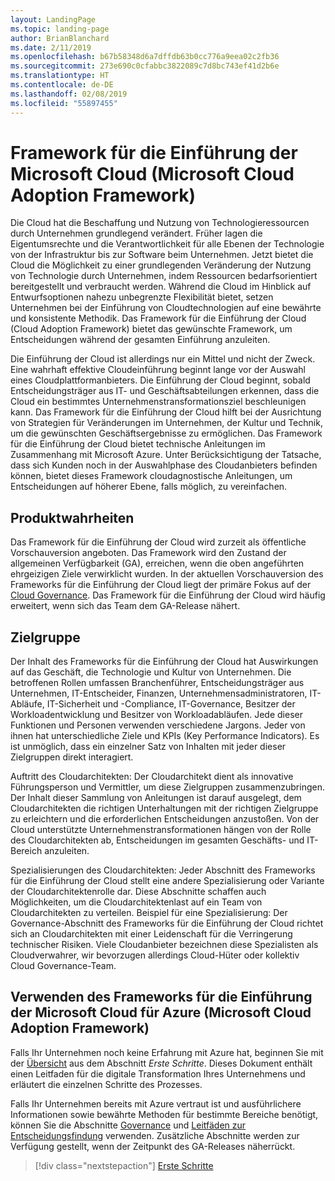 ```yaml
---
layout: LandingPage
ms.topic: landing-page
author: BrianBlanchard
ms.date: 2/11/2019
ms.openlocfilehash: b67b58348d6a7dffdb63b0cc776a9eea02c2fb36
ms.sourcegitcommit: 273e690c0cfabbc3822089c7d8bc743ef41d2b6e
ms.translationtype: HT
ms.contentlocale: de-DE
ms.lasthandoff: 02/08/2019
ms.locfileid: "55897455"
---
```

# <a name="microsoft-cloud-adoption-framework-for-azure"></a>Framework für die Einführung der Microsoft Cloud (Microsoft Cloud Adoption Framework)

Die Cloud hat die Beschaffung und Nutzung von Technologieressourcen durch Unternehmen grundlegend verändert. Früher lagen die Eigentumsrechte und die Verantwortlichkeit für alle Ebenen der Technologie von der Infrastruktur bis zur Software beim Unternehmen. Jetzt bietet die Cloud die Möglichkeit zu einer grundlegenden Veränderung der Nutzung von Technologie durch Unternehmen, indem Ressourcen bedarfsorientiert bereitgestellt und verbraucht werden. Während die Cloud im Hinblick auf Entwurfsoptionen nahezu unbegrenzte Flexibilität bietet, setzen Unternehmen bei der Einführung von Cloudtechnologien auf eine bewährte und konsistente Methodik. Das Framework für die Einführung der Cloud (Cloud Adoption Framework) bietet das gewünschte Framework, um Entscheidungen während der gesamten Einführung anzuleiten.

Die Einführung der Cloud ist allerdings nur ein Mittel und nicht der Zweck. Eine wahrhaft effektive Cloudeinführung beginnt lange vor der Auswahl eines Cloudplattformanbieters. Die Einführung der Cloud beginnt, sobald Entscheidungsträger aus IT- und Geschäftsabteilungen erkennen, dass die Cloud ein bestimmtes Unternehmenstransformationsziel beschleunigen kann. Das Framework für die Einführung der Cloud hilft bei der Ausrichtung von Strategien für Veränderungen im Unternehmen, der Kultur und Technik, um die gewünschten Geschäftsergebnisse zu ermöglichen. Das Framework für die Einführung der Cloud bietet technische Anleitungen im Zusammenhang mit Microsoft Azure. Unter Berücksichtigung der Tatsache, dass sich Kunden noch in der Auswahlphase des Cloudanbieters befinden können, bietet dieses Framework cloudagnostische Anleitungen, um Entscheidungen auf höherer Ebene, falls möglich, zu vereinfachen.

## <a name="product-truths"></a>Produktwahrheiten

Das Framework für die Einführung der Cloud wird zurzeit als öffentliche Vorschauversion angeboten. Das Framework wird den Zustand der allgemeinen Verfügbarkeit (GA), erreichen, wenn die oben angeführten ehrgeizigen Ziele verwirklicht wurden. In der aktuellen Vorschauversion des Frameworks für die Einführung der Cloud liegt der primäre Fokus auf der [Cloud Governance](./governance/journeys/overview.md). Das Framework für die Einführung der Cloud wird häufig erweitert, wenn sich das Team dem GA-Release nähert.

## <a name="audience"></a>Zielgruppe

Der Inhalt des Frameworks für die Einführung der Cloud hat Auswirkungen auf das Geschäft, die Technologie und Kultur von Unternehmen. Die betroffenen Rollen umfassen Branchenführer, Entscheidungsträger aus Unternehmen, IT-Entscheider, Finanzen, Unternehmensadministratoren, IT-Abläufe, IT-Sicherheit und -Compliance, IT-Governance, Besitzer der Workloadentwicklung und Besitzer von Workloadabläufen. Jede dieser Funktionen und Personen verwenden verschiedene Jargons. Jeder von ihnen hat unterschiedliche Ziele und KPIs (Key Performance Indicators). Es ist unmöglich, dass ein einzelner Satz von Inhalten mit jeder dieser Zielgruppen direkt interagiert.

Auftritt des Cloudarchitekten: Der Cloudarchitekt dient als innovative Führungsperson und Vermittler, um diese Zielgruppen zusammenzubringen. Der Inhalt dieser Sammlung von Anleitungen ist darauf ausgelegt, dem Cloudarchitekten die richtigen Unterhaltungen mit der richtigen Zielgruppe zu erleichtern und die erforderlichen Entscheidungen anzustoßen. Von der Cloud unterstützte Unternehmenstransformationen hängen von der Rolle des Cloudarchitekten ab, Entscheidungen im gesamten Geschäfts- und IT-Bereich anzuleiten.

Spezialisierungen des Cloudarchitekten: Jeder Abschnitt des Frameworks für die Einführung der Cloud stellt eine andere Spezialisierung oder Variante der Cloudarchitektenrolle dar. Diese Abschnitte schaffen auch Möglichkeiten, um die Cloudarchitektenlast auf ein Team von Cloudarchitekten zu verteilen. Beispiel für eine Spezialisierung: Der Governance-Abschnitt des Frameworks für die Einführung der Cloud richtet sich an Cloudarchitekten mit einer Leidenschaft für die Verringerung technischer Risiken. Viele Cloudanbieter bezeichnen diese Spezialisten als Cloudverwahrer, wir bevorzugen allerdings Cloud-Hüter oder kollektiv Cloud Governance-Team.

## <a name="how-to-use-the-microsoft-cloud-adoption-framework-for-azure"></a>Verwenden des Frameworks für die Einführung der Microsoft Cloud für Azure (Microsoft Cloud Adoption Framework)

Falls Ihr Unternehmen noch keine Erfahrung mit Azure hat, beginnen Sie mit der [Übersicht](./getting-started/overview.md) aus dem Abschnitt *Erste Schritte*. Dieses Dokument enthält einen Leitfaden für die digitale Transformation Ihres Unternehmens und erläutert die einzelnen Schritte des Prozesses.

Falls Ihr Unternehmen bereits mit Azure vertraut ist und ausführlichere Informationen sowie bewährte Methoden für bestimmte Bereiche benötigt, können Sie die Abschnitte [Governance](./governance/overview.md) und [Leitfäden zur Entscheidungsfindung](./decision-guides/overview.md) verwenden. Zusätzliche Abschnitte werden zur Verfügung gestellt, wenn der Zeitpunkt des GA-Releases näherrückt.

> [!div class="nextstepaction"]
> [Erste Schritte](./getting-started/overview.md)